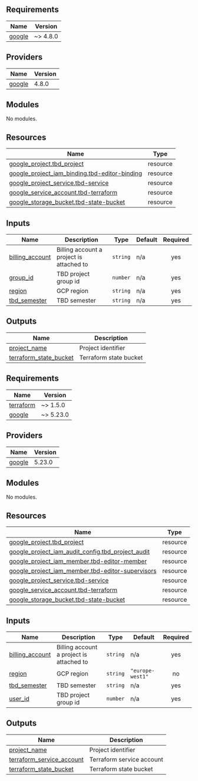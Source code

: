 ## Requirements

| Name | Version |
|------|---------|
| <a name="requirement_google"></a> [google](#requirement\_google) | ~> 4.8.0 |

## Providers

| Name | Version |
|------|---------|
| <a name="provider_google"></a> [google](#provider\_google) | 4.8.0 |

## Modules

No modules.

## Resources

| Name | Type |
|------|------|
| [google_project.tbd_project](https://registry.terraform.io/providers/hashicorp/google/latest/docs/resources/project) | resource |
| [google_project_iam_binding.tbd-editor-binding](https://registry.terraform.io/providers/hashicorp/google/latest/docs/resources/project_iam_binding) | resource |
| [google_project_service.tbd-service](https://registry.terraform.io/providers/hashicorp/google/latest/docs/resources/project_service) | resource |
| [google_service_account.tbd-terraform](https://registry.terraform.io/providers/hashicorp/google/latest/docs/resources/service_account) | resource |
| [google_storage_bucket.tbd-state-bucket](https://registry.terraform.io/providers/hashicorp/google/latest/docs/resources/storage_bucket) | resource |

## Inputs

| Name | Description | Type | Default | Required |
|------|-------------|------|---------|:--------:|
| <a name="input_billing_account"></a> [billing\_account](#input\_billing\_account) | Billing account a project is attached to | `string` | n/a | yes |
| <a name="input_group_id"></a> [group\_id](#input\_group\_id) | TBD project group id | `number` | n/a | yes |
| <a name="input_region"></a> [region](#input\_region) | GCP region | `string` | n/a | yes |
| <a name="input_tbd_semester"></a> [tbd\_semester](#input\_tbd\_semester) | TBD semester | `string` | n/a | yes |

## Outputs

| Name | Description |
|------|-------------|
| <a name="output_project_name"></a> [project\_name](#output\_project\_name) | Project identifier |
| <a name="output_terraform_state_bucket"></a> [terraform\_state\_bucket](#output\_terraform\_state\_bucket) | Terraform state bucket |
<!-- BEGINNING OF PRE-COMMIT-TERRAFORM DOCS HOOK -->
## Requirements

| Name | Version |
|------|---------|
| <a name="requirement_terraform"></a> [terraform](#requirement\_terraform) | ~> 1.5.0 |
| <a name="requirement_google"></a> [google](#requirement\_google) | ~> 5.23.0 |

## Providers

| Name | Version |
|------|---------|
| <a name="provider_google"></a> [google](#provider\_google) | 5.23.0 |

## Modules

No modules.

## Resources

| Name | Type |
|------|------|
| [google_project.tbd_project](https://registry.terraform.io/providers/hashicorp/google/latest/docs/resources/project) | resource |
| [google_project_iam_audit_config.tbd_project_audit](https://registry.terraform.io/providers/hashicorp/google/latest/docs/resources/project_iam_audit_config) | resource |
| [google_project_iam_member.tbd-editor-member](https://registry.terraform.io/providers/hashicorp/google/latest/docs/resources/project_iam_member) | resource |
| [google_project_iam_member.tbd-editor-supervisors](https://registry.terraform.io/providers/hashicorp/google/latest/docs/resources/project_iam_member) | resource |
| [google_project_service.tbd-service](https://registry.terraform.io/providers/hashicorp/google/latest/docs/resources/project_service) | resource |
| [google_service_account.tbd-terraform](https://registry.terraform.io/providers/hashicorp/google/latest/docs/resources/service_account) | resource |
| [google_storage_bucket.tbd-state-bucket](https://registry.terraform.io/providers/hashicorp/google/latest/docs/resources/storage_bucket) | resource |

## Inputs

| Name | Description | Type | Default | Required |
|------|-------------|------|---------|:--------:|
| <a name="input_billing_account"></a> [billing\_account](#input\_billing\_account) | Billing account a project is attached to | `string` | n/a | yes |
| <a name="input_region"></a> [region](#input\_region) | GCP region | `string` | `"europe-west1"` | no |
| <a name="input_tbd_semester"></a> [tbd\_semester](#input\_tbd\_semester) | TBD semester | `string` | n/a | yes |
| <a name="input_user_id"></a> [user\_id](#input\_user\_id) | TBD project group id | `number` | n/a | yes |

## Outputs

| Name | Description |
|------|-------------|
| <a name="output_project_name"></a> [project\_name](#output\_project\_name) | Project identifier |
| <a name="output_terraform_service_account"></a> [terraform\_service\_account](#output\_terraform\_service\_account) | Terraform service account |
| <a name="output_terraform_state_bucket"></a> [terraform\_state\_bucket](#output\_terraform\_state\_bucket) | Terraform state bucket |
<!-- END OF PRE-COMMIT-TERRAFORM DOCS HOOK -->
